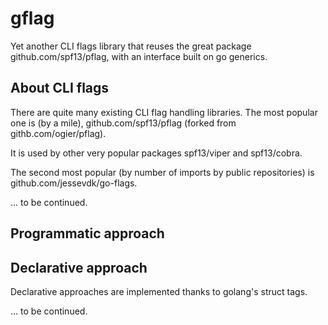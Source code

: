 # gflag

Yet another CLI flags library that reuses the great package github.com/spf13/pflag, with an interface built on go generics.

## About CLI flags

There are quite many existing CLI flag handling libraries.
The most popular one is (by a mile), github.com/spf13/pflag (forked from githb.com/ogier/pflag).

It is used by other very popular packages spf13/viper and spf13/cobra.

The second most popular (by number of imports by public repositories) is github.com/jessevdk/go-flags.

... to be continued.

## Programmatic approach
## Declarative approach

Declarative approaches are implemented thanks to golang's struct tags.

... to be continued.
